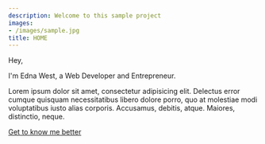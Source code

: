 ```yaml
---
description: Welcome to this sample project
images:
- /images/sample.jpg
title: HOME
---
```


Hey,

I'm Edna West, a Web Developer and Entrepreneur.

Lorem ipsum dolor sit amet, consectetur adipisicing elit. Delectus error cumque quisquam necessitatibus libero dolore porro, quo at molestiae modi voluptatibus iusto alias corporis. Accusamus, debitis, atque. Maiores, distinctio, neque.

[Get to know me better](/about "Get to know me better")